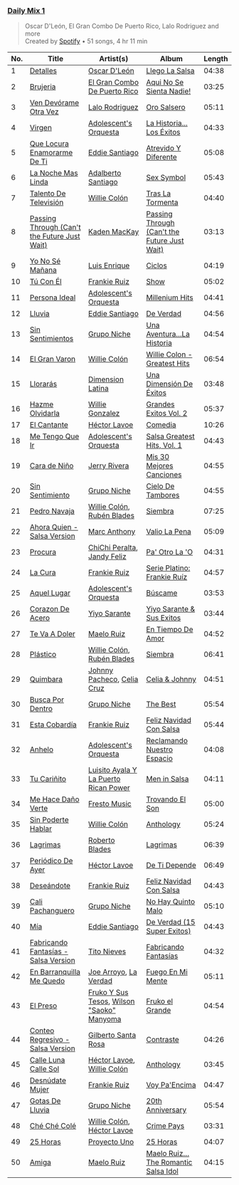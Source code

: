 ### [Daily Mix 1](https://open.spotify.com/playlist/37i9dQZF1E39Gzb56luQni)

> Oscar D'León, El Gran Combo De Puerto Rico, Lalo Rodriguez and more<br>
> Created by [Spotify](https://open.spotify.com/user/spotify) • 51 songs, 4 hr 11 min

| No. | Title | Artist(s) | Album | Length |
|---|---|---|---|---|
| 1 | [Detalles](https://open.spotify.com/track/4YOz0Fl5q0cXanSCUtsW13) | [Oscar D'León](https://open.spotify.com/artist/1c84wItoiAe1pEbpJMqUmQ) | [Llego La Salsa](https://open.spotify.com/album/45Aa2zCt6Y20hqGxVjI0tI) | 04:38 |
| 2 | [Brujeria](https://open.spotify.com/track/0k1hbeZodoEw34FAdbh8xM) | [El Gran Combo De Puerto Rico](https://open.spotify.com/artist/6nnspeopmJAG07xOxHmqTu) | [Aqui No Se Sienta Nadie!](https://open.spotify.com/album/18m4lag970uk1AMSvaUZmg) | 03:25 |
| 3 | [Ven Devórame Otra Vez](https://open.spotify.com/track/2HbmLkHkkI15eES8kpWRuI) | [Lalo Rodriguez](https://open.spotify.com/artist/5LmwELEKyxDFxrbZzR8K4U) | [Oro Salsero](https://open.spotify.com/album/21W5Yp75UyOaWI2QALA7PS) | 05:11 |
| 4 | [Virgen](https://open.spotify.com/track/1HWbpfmzt1YplLceHgirCv) | [Adolescent's Orquesta](https://open.spotify.com/artist/70nxnxEqDQIEWneRjg2Q4O) | [La Historia... Los Éxitos](https://open.spotify.com/album/5hVmKtEt52RcmAk6LYB2vJ) | 04:33 |
| 5 | [Que Locura Enamorarme De Ti](https://open.spotify.com/track/1TMxv8sfUhU55AC6Ul1PU5) | [Eddie Santiago](https://open.spotify.com/artist/5Wg6XnPTp0xXxFCjywwR9I) | [Atrevido Y Diferente](https://open.spotify.com/album/0qFXgEQ4pj1i6VQ80AMqTG) | 05:08 |
| 6 | [La Noche Mas Linda](https://open.spotify.com/track/3scW7pt0vlhkCCgCNv5YR9) | [Adalberto Santiago](https://open.spotify.com/artist/6tZxUxheS7w3953cQFOXkd) | [Sex Symbol](https://open.spotify.com/album/5tf8kuqoGGyPD6xxhPLlst) | 05:43 |
| 7 | [Talento De Televisión](https://open.spotify.com/track/06YYzWTAibpHPEJTl4zVvm) | [Willie Colón](https://open.spotify.com/artist/7x5Slu7yTE5icZjNsc3OzW) | [Tras La Tormenta](https://open.spotify.com/album/1V03D3v6evAcXycfXtepUW) | 04:40 |
| 8 | [Passing Through (Can't the Future Just Wait)](https://open.spotify.com/track/2lXqwlG8za1sWKgHRwEiEC) | [Kaden MacKay](https://open.spotify.com/artist/3pvdhTDfKYnjDZ0R41qY3x) | [Passing Through (Can't the Future Just Wait)](https://open.spotify.com/album/6mTcEL6EVR3bN1WO6obNz2) | 03:13 |
| 9 | [Yo No Sé Mañana](https://open.spotify.com/track/7nDIflSHQXzaa8zupxwv3U) | [Luis Enrique](https://open.spotify.com/artist/2mUI4K6csTQd3jieswcmiI) | [Ciclos](https://open.spotify.com/album/63irJwZoWLRUc1lBKtuxmQ) | 04:19 |
| 10 | [Tú Con Él](https://open.spotify.com/track/7DcJXd2xxVcohwehWahFJJ) | [Frankie Ruiz](https://open.spotify.com/artist/4dLvccxeQIM5u80Ri0u9OV) | [Show](https://open.spotify.com/album/5J4RvXfRjXXSsFEfyPhr0E) | 05:02 |
| 11 | [Persona Ideal](https://open.spotify.com/track/5H1mAzh396id1TPT0JaItz) | [Adolescent's Orquesta](https://open.spotify.com/artist/70nxnxEqDQIEWneRjg2Q4O) | [Millenium Hits](https://open.spotify.com/album/2UW6AewaLPCMOqevOZvHof) | 04:41 |
| 12 | [Lluvia](https://open.spotify.com/track/5Ba4YFq13YdsTosd7mwqzi) | [Eddie Santiago](https://open.spotify.com/artist/5Wg6XnPTp0xXxFCjywwR9I) | [De Verdad](https://open.spotify.com/album/1MNS4bn9b4b1E5J4w9ogP7) | 04:56 |
| 13 | [Sin Sentimientos](https://open.spotify.com/track/0oHX2BlLsnbu3nnTeEUIuL) | [Grupo Niche](https://open.spotify.com/artist/1zng9JZpblpk48IPceRWs8) | [Una Aventura...La Historia](https://open.spotify.com/album/4at8kygDVfKHWHIXox7uGs) | 04:54 |
| 14 | [El Gran Varon](https://open.spotify.com/track/27n9VDbbjFnEJsgjYTnwTM) | [Willie Colón](https://open.spotify.com/artist/7x5Slu7yTE5icZjNsc3OzW) | [Willie Colon - Greatest Hits](https://open.spotify.com/album/1ElTJXwWHV2bylfc972bjZ) | 06:54 |
| 15 | [Llorarás](https://open.spotify.com/track/2naqSVQHgiaoEpxtkVOhmK) | [Dimension Latina](https://open.spotify.com/artist/2ixSzFmACsZSsx40fXTNYk) | [Una Dimensión De Éxitos](https://open.spotify.com/album/5uDlRcsa6B0am5CssuZcXV) | 03:48 |
| 16 | [Hazme Olvidarla](https://open.spotify.com/track/752aNrC43L3ZCIuPoK8YTK) | [Willie Gonzalez](https://open.spotify.com/artist/2EIZodXJHserIu4pGNfD3Z) | [Grandes Exitos Vol. 2](https://open.spotify.com/album/6F2D1YfaSnPpH5Lf2bbUoJ) | 05:37 |
| 17 | [El Cantante](https://open.spotify.com/track/5Uve0jm1RgxKWzdSvncBDO) | [Héctor Lavoe](https://open.spotify.com/artist/7opp16lU7VM3l2WBdGMYHP) | [Comedia](https://open.spotify.com/album/7CBmznpnzPgLpBXFlB40B6) | 10:26 |
| 18 | [Me Tengo Que Ir](https://open.spotify.com/track/2EVrtZE6ssvmLQ4qDjsnc9) | [Adolescent's Orquesta](https://open.spotify.com/artist/70nxnxEqDQIEWneRjg2Q4O) | [Salsa Greatest Hits, Vol. 1](https://open.spotify.com/album/7zgfmSxRb3C8oMFQe7y2ux) | 04:43 |
| 19 | [Cara de Niño](https://open.spotify.com/track/4qsrxXxk4GCGih80VGmaAl) | [Jerry Rivera](https://open.spotify.com/artist/7wOZy3KdFVVINgNFFxkxwO) | [Mis 30 Mejores Canciones](https://open.spotify.com/album/6fuOt44vgqDnAnZguOJecP) | 04:55 |
| 20 | [Sin Sentimiento](https://open.spotify.com/track/0xv6hhmkF4XLzG87mNA1ia) | [Grupo Niche](https://open.spotify.com/artist/1zng9JZpblpk48IPceRWs8) | [Cielo De Tambores](https://open.spotify.com/album/3Ze1GGNL2Tw7v7BgnPlzNQ) | 04:55 |
| 21 | [Pedro Navaja](https://open.spotify.com/track/7aKs8kWKKau0SDgaeyZMAX) | [Willie Colón](https://open.spotify.com/artist/7x5Slu7yTE5icZjNsc3OzW), [Rubén Blades](https://open.spotify.com/artist/5BwMgvRwlq61SmknvsVIQj) | [Siembra](https://open.spotify.com/album/7wOJ9RTQr05ytqROWtTPzy) | 07:25 |
| 22 | [Ahora Quien - Salsa Version](https://open.spotify.com/track/1riK0w5nJ6r2qsdzNsMQJK) | [Marc Anthony](https://open.spotify.com/artist/4wLXwxDeWQ8mtUIRPxGiD6) | [Valio La Pena](https://open.spotify.com/album/5m3llspVgUDX8etnT3KxAg) | 05:09 |
| 23 | [Procura](https://open.spotify.com/track/2q9udNV9NK0BL3q9p6TLxf) | [ChiChi Peralta](https://open.spotify.com/artist/5GNSVtCq2hiXDx7jUA5Iou), [Jandy Feliz](https://open.spotify.com/artist/3hz57XL7wSiPMO9g3k1CW6) | [Pa' Otro La 'O](https://open.spotify.com/album/1AwPrz3G3D1Xx9wiKHNmHX) | 04:31 |
| 24 | [La Cura](https://open.spotify.com/track/3LxcxP23val8en6VNc4xgz) | [Frankie Ruiz](https://open.spotify.com/artist/4dLvccxeQIM5u80Ri0u9OV) | [Serie Platino: Frankie Ruíz](https://open.spotify.com/album/0qcx8It6SGISmwIqYhDX3o) | 04:57 |
| 25 | [Aquel Lugar](https://open.spotify.com/track/2vHNqDJe1qvt1sroQfNHSI) | [Adolescent's Orquesta](https://open.spotify.com/artist/70nxnxEqDQIEWneRjg2Q4O) | [Búscame](https://open.spotify.com/album/2NCLhGDYACSCs0UHT9jLAL) | 03:53 |
| 26 | [Corazon De Acero](https://open.spotify.com/track/2oUef4bTgBvNlwG6CuQtCQ) | [Yiyo Sarante](https://open.spotify.com/artist/2rwLjVHS15sfzciKXXNbgA) | [Yiyo Sarante & Sus Exitos](https://open.spotify.com/album/46J3bwwG6iie86h346jbZP) | 03:44 |
| 27 | [Te Va A Doler](https://open.spotify.com/track/2ozSogNm6z9G2Uv6a9iji4) | [Maelo Ruiz](https://open.spotify.com/artist/3HyrDGPLI0c9Rd8luuO0zw) | [En Tiempo De Amor](https://open.spotify.com/album/6oSejW0PK0YiKXj5YPm1tl) | 04:52 |
| 28 | [Plástico](https://open.spotify.com/track/3ZIE8flTJ6WWn8wF0YzaaQ) | [Willie Colón](https://open.spotify.com/artist/7x5Slu7yTE5icZjNsc3OzW), [Rubén Blades](https://open.spotify.com/artist/5BwMgvRwlq61SmknvsVIQj) | [Siembra](https://open.spotify.com/album/7wOJ9RTQr05ytqROWtTPzy) | 06:41 |
| 29 | [Quimbara](https://open.spotify.com/track/6ydEhrdfzhI29D2NBAqUY1) | [Johnny Pacheco](https://open.spotify.com/artist/09947uhj2ZwU9mFXK5v50o), [Celia Cruz](https://open.spotify.com/artist/2weA6hhVqTIN2gSn9PUB9U) | [Celia & Johnny](https://open.spotify.com/album/416lPCtckkTOPYQslZ6QH1) | 04:51 |
| 30 | [Busca Por Dentro](https://open.spotify.com/track/2uJyG7lhmZ8bFrbVVlc6AH) | [Grupo Niche](https://open.spotify.com/artist/1zng9JZpblpk48IPceRWs8) | [The Best](https://open.spotify.com/album/1b2HgTcfv1ocO7J83D1eIm) | 05:54 |
| 31 | [Esta Cobardía](https://open.spotify.com/track/4qRJtJJ8LU2u3JPK62hJPb) | [Frankie Ruiz](https://open.spotify.com/artist/4dLvccxeQIM5u80Ri0u9OV) | [Feliz Navidad Con Salsa](https://open.spotify.com/album/5RktkOfRU1eqXvh0qSK2uP) | 05:44 |
| 32 | [Anhelo](https://open.spotify.com/track/68runhwF0SdEN1DFSadXWk) | [Adolescent's Orquesta](https://open.spotify.com/artist/70nxnxEqDQIEWneRjg2Q4O) | [Reclamando Nuestro Espacio](https://open.spotify.com/album/22oTpQbBrBfkrqMsumH3OX) | 04:08 |
| 33 | [Tu Cariñito](https://open.spotify.com/track/5uRd1tmUAvfFGSPR5266Xp) | [Luisito Ayala Y La Puerto Rican Power](https://open.spotify.com/artist/2UoLlLFDkqewHH7EzaZcl7) | [Men in Salsa](https://open.spotify.com/album/1yyEE7SQcJDHfFU8LtYfx4) | 04:11 |
| 34 | [Me Hace Daño Verte](https://open.spotify.com/track/4dyzxv5SsdBtunuU3qj7Ti) | [Fresto Music](https://open.spotify.com/artist/66q6iqbR9rh3jJNlGEnQvB) | [Trovando El Son](https://open.spotify.com/album/0fSaofDMk7H5ZUJ98SH5Uu) | 05:00 |
| 35 | [Sin Poderte Hablar](https://open.spotify.com/track/3SJj8sSpkMuSWXd2P7mfRR) | [Willie Colón](https://open.spotify.com/artist/7x5Slu7yTE5icZjNsc3OzW) | [Anthology](https://open.spotify.com/album/1uvrsZTTwKbWGpaZGFAwoT) | 05:24 |
| 36 | [Lagrimas](https://open.spotify.com/track/6L9iImK2pPB6CMfQobWVZc) | [Roberto Blades](https://open.spotify.com/artist/5Uo0AosPDGZ5J2fz5lY4dI) | [Lagrimas](https://open.spotify.com/album/3TxQ5PEZxPQcCV7BLwNidI) | 06:39 |
| 37 | [Periódico De Ayer](https://open.spotify.com/track/0A6uCqTC2RS0x7lyDTIend) | [Héctor Lavoe](https://open.spotify.com/artist/7opp16lU7VM3l2WBdGMYHP) | [De Ti Depende](https://open.spotify.com/album/01TXLHVDAd53Nr0YBSas2N) | 06:49 |
| 38 | [Deseándote](https://open.spotify.com/track/5hiHDuJOcBmB8wguFDPFjD) | [Frankie Ruiz](https://open.spotify.com/artist/4dLvccxeQIM5u80Ri0u9OV) | [Feliz Navidad Con Salsa](https://open.spotify.com/album/5RktkOfRU1eqXvh0qSK2uP) | 04:43 |
| 39 | [Cali Pachanguero](https://open.spotify.com/track/6GsxCYC9UaL0J8b8MVrRqX) | [Grupo Niche](https://open.spotify.com/artist/1zng9JZpblpk48IPceRWs8) | [No Hay Quinto Malo](https://open.spotify.com/album/1ibD6liWR6qqeNgQay95gJ) | 05:10 |
| 40 | [Mía](https://open.spotify.com/track/6HJCGXNww93AIaaxUb7C3O) | [Eddie Santiago](https://open.spotify.com/artist/5Wg6XnPTp0xXxFCjywwR9I) | [De Verdad (15 Super Exitos)](https://open.spotify.com/album/7x4yJrZW7V1XdazGp7owXr) | 04:43 |
| 41 | [Fabricando Fantasías - Salsa Version](https://open.spotify.com/track/5bkWgrKyNhMcriQP3CrHEA) | [Tito Nieves](https://open.spotify.com/artist/4vOycwLXdkMMzpZW04VW5m) | [Fabricando Fantasías](https://open.spotify.com/album/3Gxrf8cYKgle42MdOOxqu8) | 04:32 |
| 42 | [En Barranquilla Me Quedo](https://open.spotify.com/track/5EM4DNtfjDjeHuOMpaefjn) | [Joe Arroyo](https://open.spotify.com/artist/7BFnoFhJjLWcsqmN3Hizqg), [La Verdad](https://open.spotify.com/artist/54h3j85gGrqCsfK8D0RuUM) | [Fuego En Mi Mente](https://open.spotify.com/album/3YUnVLdlX33Vm3q1vPt9i8) | 05:11 |
| 43 | [El Preso](https://open.spotify.com/track/1Fp4njyRHJYyMTKP899c0q) | [Fruko Y Sus Tesos](https://open.spotify.com/artist/5aAlzehdUM14I4ppq24Xob), [Wilson "Saoko" Manyoma](https://open.spotify.com/artist/43zrpWYGTWyHmRAmhE07u0) | [Fruko el Grande](https://open.spotify.com/album/4VwcUaZ0yWCHp9hEDue09C) | 04:54 |
| 44 | [Conteo Regresivo - Salsa Version](https://open.spotify.com/track/37nXsqE1XW0cxOQvIMsmFc) | [Gilberto Santa Rosa](https://open.spotify.com/artist/27vNK840zYq6IfDijHPsv1) | [Contraste](https://open.spotify.com/album/00LOUiA5823qxkOcHiio0W) | 04:26 |
| 45 | [Calle Luna Calle Sol](https://open.spotify.com/track/1J09EurnniB5rWr4DSoyAb) | [Héctor Lavoe](https://open.spotify.com/artist/7opp16lU7VM3l2WBdGMYHP), [Willie Colón](https://open.spotify.com/artist/7x5Slu7yTE5icZjNsc3OzW) | [Anthology](https://open.spotify.com/album/4886ILGnNYIFzsgxC6JFLJ) | 03:45 |
| 46 | [Desnúdate Mujer](https://open.spotify.com/track/65nL3OLuHHfEYxKkHMQ1fL) | [Frankie Ruiz](https://open.spotify.com/artist/4dLvccxeQIM5u80Ri0u9OV) | [Voy Pa'Encima](https://open.spotify.com/album/6EMYCH8HyTiX5KSav7RTML) | 04:47 |
| 47 | [Gotas De Lluvia](https://open.spotify.com/track/6sna5KCgNbt1ciZtVJCjzx) | [Grupo Niche](https://open.spotify.com/artist/1zng9JZpblpk48IPceRWs8) | [20th Anniversary](https://open.spotify.com/album/6quTUa9H2vITjPy9TArBvW) | 05:54 |
| 48 | [Ché Ché Colé](https://open.spotify.com/track/4rPtnAmfvHkVSCO2KKkiC1) | [Willie Colón](https://open.spotify.com/artist/7x5Slu7yTE5icZjNsc3OzW), [Héctor Lavoe](https://open.spotify.com/artist/7opp16lU7VM3l2WBdGMYHP) | [Crime Pays](https://open.spotify.com/album/31FDxX16G7sPB3p5bNhf8K) | 03:31 |
| 49 | [25 Horas](https://open.spotify.com/track/5fq4jxlqyjAVFLOB0lZIdT) | [Proyecto Uno](https://open.spotify.com/artist/6w1XCiB8efbfnusJ2jzmvu) | [25 Horas](https://open.spotify.com/album/0zBYmCiHOfrng2FYSeWPUr) | 04:07 |
| 50 | [Amiga](https://open.spotify.com/track/6zvu6LOEzin9tU4ffLSovC) | [Maelo Ruiz](https://open.spotify.com/artist/3HyrDGPLI0c9Rd8luuO0zw) | [Maelo Ruiz… The Romantic Salsa Idol](https://open.spotify.com/album/1mN9D18bQTtmRunnIblQEb) | 04:15 |
